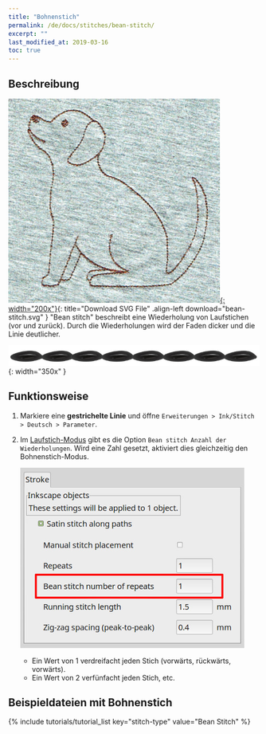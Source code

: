 ```yaml
---
title: "Bohnenstich"
permalink: /de/docs/stitches/bean-stitch/
excerpt: ""
last_modified_at: 2019-03-16
toc: true
---
```

## Beschreibung
[![Bean Stitch Dog](/assets/images/docs/bean-stitch-example.jpg){: width="200x"}](/assets/images/docs/bean-stitch.svg){: title="Download SVG File" .align-left download="bean-stitch.svg" }
"Bean stitch" beschreibt eine Wiederholung von Laufstichen (vor und zurück). Durch die Wiederholungen wird der Faden dicker und die Linie deutlicher.

![Bean Stitch Detail](/assets/images/docs/bean-stitch-detail.jpg){: width="350x" }

## Funktionsweise
1. Markiere eine **gestrichelte Linie** und öffne `Erweiterungen > Ink/Stitch > Deutsch > Parameter`.

2. Im [Laufstich-Modus](/de/docs/stitches/running-stitch) gibt es die Option `Bean stitch Anzahl der Wiederholungen`. Wird eine Zahl gesetzt, aktiviert dies gleichzeitig den Bohnenstich-Modus.

   ![Bean Stitch Params](/assets/images/docs/en/params-bean-stitch.jpg)

   * Ein Wert von 1 verdreifacht jeden Stich (vorwärts, rückwärts, vorwärts).
   * Ein Wert von 2 verfünfacht jeden Stich, etc.

## Beispieldateien mit Bohnenstich
{% include tutorials/tutorial_list key="stitch-type" value="Bean Stitch" %}
